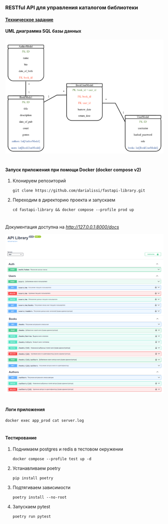 ### RESTful API для управления каталогом библиотеки

#### [Техническое задание](./spec.md)

#### UML диаграмма SQL базы данных
![UML диаграмма](UmlDiagram.png)

#

#### Запуск приложения при помощи Docker (docker compose v2)


1. Клонируем репозиторий
   
   ```
   git clone https://github.com/darialissi/fastapi-library.git
   ```
2. Переходим в директорию проекта и запускаем
   
   ```
   cd fastapi-library && docker compose --profile prod up
   ```
#

Документация доступна на *http://127.0.0.1:8000/docs*

![Swagger-1](docs-1.png)
![Swagger-2](docs-2.png)

#

#### Логи приложения

```
docker exec app_prod cat server.log
```
#


#### Тестирование

1. Поднимаем postgres и redis в тестовом окружении
   
   ```
   docker compose --profile test up -d
   ```

2. Устанавливаем poetry

   ```
   pip install poetry
   ```

3. Подтягиваем зависимости
   
   ```
   poetry install --no-root
   ```

4. Запускаем pytest
   
   ```
   poetry run pytest
   ```
